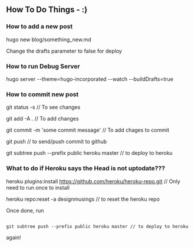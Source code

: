 ## How To Do Things - :)

### How to add a new post

hugo new blog/something_new.md

Change the drafts parameter to false for deploy

### How to run Debug Server

hugo server --theme=hugo-incorporated --watch --buildDrafts=true

### How to commit new post
git status -s // To see changes

git add -A . // To add changes 

git commit -m 'some commit message' // To add chages to 
commit

git push // to send/push commit to github

git subtree push --prefix public heroku master // to deploy to heroku

### What to do if Heroku says the Head is not uptodate???

heroku plugins:install https://github.com/heroku/heroku-repo.git // Only need to run once to install

heroku repo:reset -a designmusings // to reset the heroku repo

Once done, run 

<code>
git subtree push --prefix public heroku master // to deploy to heroku
</code>

again!